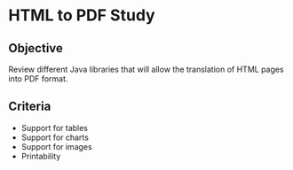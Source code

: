 # HTML to PDF Study

## Objective
Review different Java libraries that will allow the translation of HTML pages into PDF format.

## Criteria
- Support for tables
- Support for charts
- Support for images
- Printability